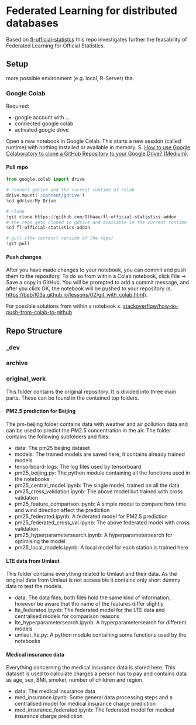 # Federated Learning for distributed databases

Based on [fl-official-statistcs](https://github.com/joshua-stock/fl-official-statistics) this repo investigates further the feasability of Federated Learning for Official Statistics.

## Setup

more possible environment (e.g. local, R-Server) tba.

### Google Colab

Required:

- google account with ...
- connected google colab
- activated google drive

Open a new notebook in Google Colab. This starts a new session (called runtime) with nothing installed or available in memory. S. [How to use Google Colaboratory to clone a GitHub Repository to your Google Drive? (Medium)](https://medium.com/@ashwindesilva/how-to-use-google-colaboratory-to-clone-a-github-repository-e07cf8d3d22b).

#### Pull repo

```python
from google.colab import drive

# connect gdrive and the current runtime of colab
drive.mount('/content/gdrive')
%cd gdrive/My Drive

# clone
!git clone https://github.com/Olhaau/fl-official-statistics-addon
# the repo gets cloned to gdrive and available in the current runtime 
%cd fl-official-statistics-addon

# pull (the currenct version of the repo)
!git pull
```

#### Push changes

After you have made changes to your notebook, you can commit and push them to the repository. To do so from within a Colab notebook, click File → Save a copy in GitHub. You will be prompted to add a commit message, and after you click OK, the notebook will be pushed to your repository (s. https://bebi103a.github.io/lessons/02/git_with_colab.html). 

For possible solutions from within a notebook s. [stackoverflow/how-to-push-from-colab-to-github](https://stackoverflow.com/questions/59454990/how-to-push-from-colab-to-github)

## Repo Structure

### _dev

### archive

### original_work

This folder contains the original repository. It is divided into three main parts. These can be found in the contained top folders.

#### PM2.5 prediction for Beijing

The pm-beijing folder contains data with weather and air pollution data and can be used to predict the PM2.5 concentration in the air. The folder contains the following subfolders and files:
* data: The pm25 beijing dataset
* models: The trained models are saved here, it contains already trained models
* tensorboard-logs: The log files used by tensorboard
* pm25_beijing.py: The python module containing all the functions used in the notebooks
* pm25_central_model.ipynb: The single model, trained on all the data
* pm25_cross_validation.ipynb: The above model but trained with cross validation
* pm25_feature_comparison.ipynb: A simple model to compare how time and wind direction affect the prediction
* pm25_federated.ipynb: A federated model for PM2.5 prediction
* pm25_federated_cross_val.ipynb: The above federated model with cross validation
* pm25_hyperparametersearch.ipynb: A hyperparametersearch for optimising the model
* pm25_local_models.ipynb: A local model for each station is trained here

#### LTE data from Umlaut

This folder contains everything related to Umlaut and their data. As the original data from Umlaut is not accessible it contains only short dummy data to test the models.
* data: The data files, both files hold the same kind of information, however be aware that the name of the features differ slightly
* lte_federated.ipynb: The federated model for the LTE data and centralised models for comparison reasons
* lte_hyperparametersearch.ipynb: A hyperparametersearch for different models
* umlaut_lte.py: A python module containing some functions used by the notebooks

#### Medical insurance data

Everything concerning the medical insurance data is stored here. This dataset is used to calculate charges a person has to pay and contains data as age, sex, BMI, smoker, number of children and region.
* data: The medical insurance data
* med_insurance.ipynb: Some general data processing steps and a centralised model for medical insurance charge prediction
* med_insurance_federated.ipynb: The federated model for medical insurance charge prediction



